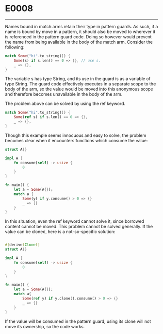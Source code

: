 # E0008

---

Names bound in match arms retain their type in pattern guards. As such, if a name is bound by move in a pattern, it should also be moved to wherever it is referenced in the pattern guard code. Doing so however would prevent the name from being available in the body of the match arm. Consider the following:

```rust
match Some("hi".to_string()) {
    Some(s) if s.len() == 0 => {}, // use s.
    _ => {},
}
```

The variable s has type String, and its use in the guard is as a variable of type String. The guard code effectively executes in a separate scope to the body of the arm, so the value would be moved into this anonymous scope and therefore becomes unavailable in the body of the arm.

The problem above can be solved by using the ref keyword.

```rust
match Some("hi".to_string()) {
    Some(ref s) if s.len() == 0 => {},
    _ => {},
}
```

Though this example seems innocuous and easy to solve, the problem becomes clear when it encounters functions which consume the value:

```rust
struct A{}

impl A {
    fn consume(self) -> usize {
        0
    }
}

fn main() {
    let a = Some(A{});
    match a {
        Some(y) if y.consume() > 0 => {}
        _ => {}
    }
}
```

In this situation, even the ref keyword cannot solve it, since borrowed content cannot be moved. This problem cannot be solved generally. If the value can be cloned, here is a not-so-specific solution:

```rust

#[derive(Clone)]
struct A{}

impl A {
    fn consume(self) -> usize {
        0
    }
}

fn main() {
    let a = Some(A{});
    match a{
        Some(ref y) if y.clone().consume() > 0 => {}
        _ => {}
    }
}
```

If the value will be consumed in the pattern guard, using its clone will not move its ownership, so the code works.